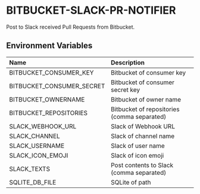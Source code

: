 # BITBUCKET-SLACK-PR-NOTIFIER

Post to Slack received Pull Requests from Bitbucket.


## Environment Variables

| Name | Description |
|:-----|:------------|
| BITBUCKET\_CONSUMER\_KEY | Bitbucket of consumer key |
| BITBUCKET\_CONSUMER\_SECRET | Bitbucket of consumer secret key |
| BITBUCKET\_OWNERNAME | Bitbucket of owner name |
| BITBUCKET\_REPOSITORIES | Bitbucket of repositories (comma separated) |
| SLACK\_WEBHOOK\_URL | Slack of Webhook URL |
| SLACK\_CHANNEL | Slack of channel name |
| SLACK\_USERNAME | Slack of user name |
| SLACK\_ICON\_EMOJI | Slack of icon emoji |
| SLACK\_TEXTS | Post contents to Slack (comma separated) |
| SQLITE\_DB\_FILE | SQLite of path |


